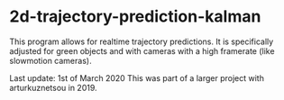 # 2d-trajectory-prediction-kalman

This program allows for realtime trajectory predictions. It is specifically adjusted for green objects and with cameras with a high framerate (like slowmotion cameras).

Last update: 1st of March 2020
This was part of a larger project with arturkuznetsou in 2019.
